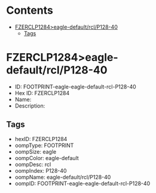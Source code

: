 



Contents
========

* [FZERCLP1284>eagle-default/rcl/P128-40](#fzerclp1284eagle-defaultrclp128-40)
	* [Tags](#tags)

# FZERCLP1284>eagle-default/rcl/P128-40

- ID: FOOTPRINT-eagle-eagle-default-rcl-P128-40
- Hex ID: FZERCLP1284
- Name: 
- Description: 

## Tags

- hexID: FZERCLP1284
- oompType: FOOTPRINT
- oompSize: eagle
- oompColor: eagle-default
- oompDesc: rcl
- oompIndex: P128-40
- oompName: eagle-default/rcl/P128-40
- oompID: FOOTPRINT-eagle-eagle-default-rcl-P128-40
